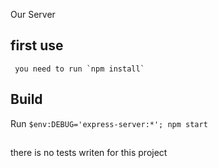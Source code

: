 Our Server 

## first use
     you need to run `npm install`
     
## Build

Run `$env:DEBUG='express-server:*'; npm start`

## 
there is no tests writen for this project